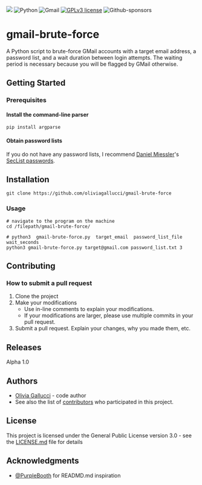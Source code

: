 ![](https://github.com/oliviagallucci/gmail-brute-force/blob/master/misc/gmail-brute-force.gif)
![Python](https://img.shields.io/badge/pythonv-3.8-3670A0?style=for-the-badge&logo=python&logoColor=ffdd54)
![Gmail](https://img.shields.io/badge/Gmail-D14836?style=for-the-badge&logo=gmail&logoColor=white)
[![GPLv3 license](https://img.shields.io/badge/License-GPLv3-green.svg?style=for-the-badge)](http://perso.crans.org/besson/LICENSE.html)
![Github-sponsors](https://img.shields.io/badge/sponsor-pink?style=for-the-badge&logo=GitHub-Sponsors&logoColor=#EA4AAA)

# gmail-brute-force

A Python script to brute-force GMail accounts with a target email address, a password list, and a wait duration between login attempts. The waiting period is necessary because you will be flagged by GMail otherwise. 

## Getting Started

### Prerequisites

#### Install the command-line parser 

```
pip install argparse
```

#### Obtain password lists 

If you do not have any password lists, I recommend [Daniel Miessler](https://github.com/danielmiessler)'s [SecList passwords](https://github.com/danielmiessler/SecLists/tree/master/Passwords). 

## Installation 

```script 
git clone https://github.com/oliviagallucci/gmail-brute-force
```

### Usage
```
# navigate to the program on the machine 
cd /filepath/gmail-brute-force/
```

```
# python3  gmail-brute-force.py  target_email  password_list_file  wait_seconds 
python3 gmail-brute-force.py target@gmail.com password_list.txt 3
```

## Contributing

### How to submit a pull request 

1. Clone the project 
2. Make your modifications 
   * Use in-line comments to explain your modifications. 
   * If your modifications are larger, please use multiple commits in your pull request. 
3. Submit a pull request. Explain your changes, why you made them, etc.

## Releases 

Alpha 1.0

## Authors

* [Olivia Gallucci](https://github.com/oliviagallucci) - code author 
* See also the list of [contributors](https://github.com/oliviagallucci/gmail-brute-force/contributors) who participated in this project.

## License

This project is licensed under the General Public License version 3.0 - see the [LICENSE.md](LICENSE.md) file for details

## Acknowledgments

* [@PurpleBooth](https://github.com/PurpleBooth) for READMD.md inspiration
